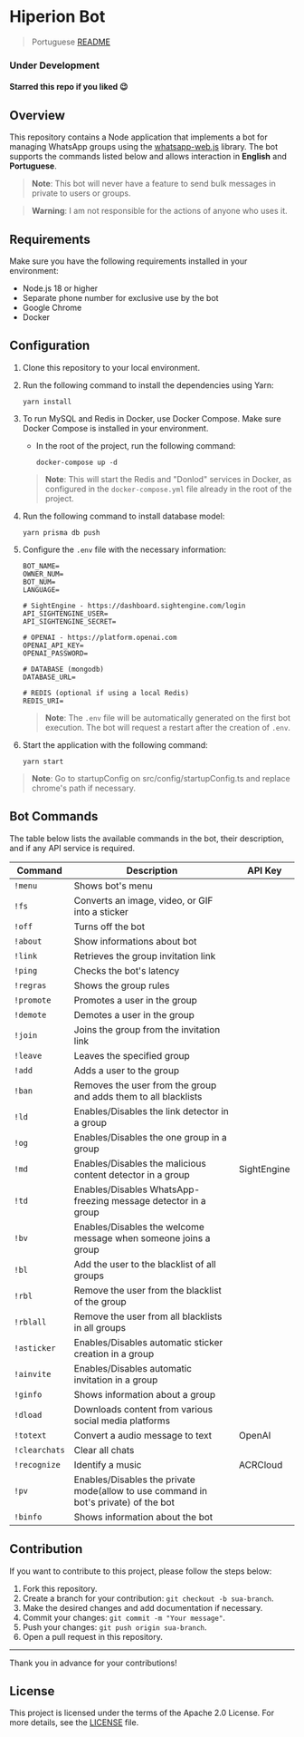 # Hiperion Bot

> Portuguese [README](./locales/pt/@README.md)

### Under Development

#### Starred this repo if you liked 😉

## Overview

This repository contains a Node application that implements a bot for managing WhatsApp groups using the [whatsapp-web.js](https://github.com/pedroslopez/whatsapp-web.js) library. The bot supports the commands listed below and allows interaction in **English** and **Portuguese**.

> **Note**: This bot will never have a feature to send bulk messages in private to users or groups.

> **Warning**: I am not responsible for the actions of anyone who uses it.

## Requirements

Make sure you have the following requirements installed in your environment:

- Node.js 18 or higher
- Separate phone number for exclusive use by the bot
- Google Chrome
- Docker

## Configuration

1. Clone this repository to your local environment.
2. Run the following command to install the dependencies using Yarn:

   ```shell
   yarn install
   ```

3. To run MySQL and Redis in Docker, use Docker Compose. Make sure Docker Compose is installed in your environment.

   - In the root of the project, run the following command:

     ```shell
     docker-compose up -d
     ```

   > **Note**: This will start the Redis and "Donlod" services in Docker, as configured in the `docker-compose.yml` file already in the root of the project.

4. Run the following command to install database model:

   ```shell
   yarn prisma db push
   ```

5. Configure the `.env` file with the necessary information:

   ```plaintext
   BOT_NAME=
   OWNER_NUM=
   BOT_NUM=
   LANGUAGE=

   # SightEngine - https://dashboard.sightengine.com/login
   API_SIGHTENGINE_USER=
   API_SIGHTENGINE_SECRET=

   # OPENAI - https://platform.openai.com
   OPENAI_API_KEY=
   OPENAI_PASSWORD=

   # DATABASE (mongodb)
   DATABASE_URL=

   # REDIS (optional if using a local Redis)
   REDIS_URI=
   ```

   > **Note**: The `.env` file will be automatically generated on the first bot execution. The bot will request a restart after the creation of `.env`.

6. Start the application with the following command:

   ```shell
   yarn start
   ```

> **Note**: Go to startupConfig on src/config/startupConfig.ts and replace chrome's path if necessary.

## Bot Commands

The table below lists the available commands in the bot, their description, and if any API service is required.

| Command       | Description                                                                         | API Key     |
| ------------- | ----------------------------------------------------------------------------------- | ----------- |
| `!menu`       | Shows bot's menu                                                                    |             |
| `!fs`         | Converts an image, video, or GIF into a sticker                                     |             |
| `!off`        | Turns off the bot                                                                   |             |
| `!about`      | Show informations about bot                                                         |             |
| `!link`       | Retrieves the group invitation link                                                 |             |
| `!ping`       | Checks the bot's latency                                                            |             |
| `!regras`     | Shows the group rules                                                               |             |
| `!promote`    | Promotes a user in the group                                                        |             |
| `!demote`     | Demotes a user in the group                                                         |             |
| `!join`       | Joins the group from the invitation link                                            |             |
| `!leave`      | Leaves the specified group                                                          |             |
| `!add`        | Adds a user to the group                                                            |             |
| `!ban`        | Removes the user from the group and adds them to all blacklists                     |             |
| `!ld`         | Enables/Disables the link detector in a group                                       |             |
| `!og`         | Enables/Disables the one group in a group                                           |             |
| `!md`         | Enables/Disables the malicious content detector in a group                          | SightEngine |
| `!td`         | Enables/Disables WhatsApp-freezing message detector in a group                      |             |
| `!bv`         | Enables/Disables the welcome message when someone joins a group                     |             |
| `!bl`         | Add the user to the blacklist of all groups                                         |             |
| `!rbl`        | Remove the user from the blacklist of the group                                     |             |
| `!rblall`     | Remove the user from all blacklists in all groups                                   |             |
| `!asticker`   | Enables/Disables automatic sticker creation in a group                              |             |
| `!ainvite`    | Enables/Disables automatic invitation in a group                                    |             |
| `!ginfo`      | Shows information about a group                                                     |             |
| `!dload`      | Downloads content from various social media platforms                               |             |
| `!totext`     | Convert a audio message to text                                                     | OpenAI      |
| `!clearchats` | Clear all chats                                                                     |             |
| `!recognize`  | Identify a music                                                                    | ACRCloud    |
| `!pv`         | Enables/Disables the private mode(allow to use command in bot's private) of the bot |             |
| `!binfo`      | Shows information about the bot                                                     |             |

## Contribution

If you want to contribute to this project, please follow the steps below:

1. Fork this repository.
2. Create a branch for your contribution: `git checkout -b sua-branch`.
3. Make the desired changes and add documentation if necessary.
4. Commit your changes: `git commit -m "Your message"`.
5. Push your changes: `git push origin sua-branch`.
6. Open a pull request in this repository.

---

Thank you in advance for your contributions!

## License

This project is licensed under the terms of the Apache 2.0 License. For more details, see the [LICENSE](./LICENSE) file.
